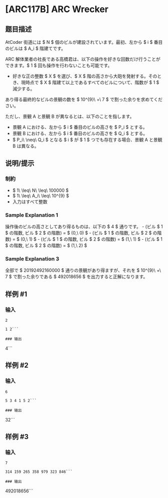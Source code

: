 # [ARC117B] ARC Wrecker

## 题目描述

[problemUrl]: https://atcoder.jp/contests/arc117/tasks/arc117_b

AtCoder 街道には $ N $ 個のビルが建設されています。最初、左から $ i $ 番目のビルは $ A_i $ 階建てです。

ARC 解体業者の社長である高橋君は、以下の操作を好きな回数だけ行うことができます。$ 1 $ 回も操作を行わないことも可能です。

- 好きな正の整数 $ X $ を選び、$ X $ 階の高さから大砲を発射する。そのとき、現時点で $ X $ 階建て以上であるすべてのビルについて、階数が $ 1 $ 減少する。

あり得る最終的なビルの景観の数を $ 10^{9}\ +\ 7 $ で割った余りを求めてください。

ただし、景観 A と景観 B が異なるとは、以下のことを指します。

- 景観 A における、左から $ i $ 番目のビルの高さを $ P_i $ とする。
- 景観 B における、左から $ i $ 番目のビルの高さを $ Q_i $ とする。
- $ P_i\ \neq\ Q_i $ となる $ i $ が $ 1 $ つでも存在する場合、景観 A と景観 B は異なる。

## 说明/提示

### 制約

- $ 1\ \leq\ N\ \leq\ 100000 $
- $ 1\ \leq\ A_i\ \leq\ 10^{9} $
- 入力はすべて整数

### Sample Explanation 1

操作後のビルの高さとしてあり得るものは、以下の $ 4 $ 通りです。 - (ビル $ 1 $ の階数, ビル $ 2 $ の階数) = $ (0,\ 0) $ - (ビル $ 1 $ の階数, ビル $ 2 $ の階数) = $ (0,\ 1) $ - (ビル $ 1 $ の階数, ビル $ 2 $ の階数) = $ (1,\ 1) $ - (ビル $ 1 $ の階数, ビル $ 2 $ の階数) = $ (1,\ 2) $

### Sample Explanation 3

全部で $ 20192492160000 $ 通りの景観があり得ますが、それを $ 10^{9}\ +\ 7 $ で割った余りである $ 492018656 $ を出力すると正解になります。

## 样例 #1

### 输入

```
2
1 2```

### 输出

```
4```

## 样例 #2

### 输入

```
6
5 3 4 1 5 2```

### 输出

```
32```

## 样例 #3

### 输入

```
7
314 159 265 358 979 323 846```

### 输出

```
492018656```

